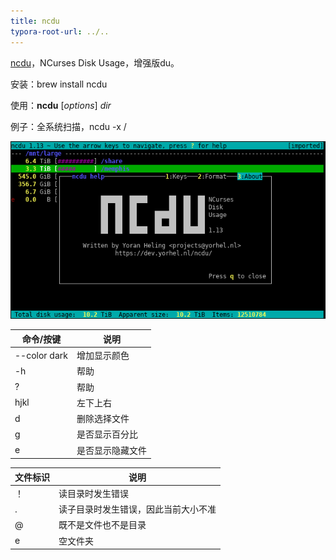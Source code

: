```yaml
---
title: ncdu
typora-root-url: ../..
---
```


[ncdu](https://dev.yorhel.nl/ncdu)，NCurses Disk Usage，增强版du。

安装：brew install ncdu

使用：**ncdu** [*options*] *dir*

例子：全系统扫描，ncdu -x /

![ncdu](/images/ncdu.png)

| 命令/按键    | 说明             |
| ------------ | ---------------- |
| --color dark | 增加显示颜色     |
| -h           | 帮助             |
| ?            | 帮助             |
| hjkl         | 左下上右         |
| d            | 删除选择文件     |
| g            | 是否显示百分比   |
| e            | 是否显示隐藏文件 |

| 文件标识 | 说明                                 |
| -------- | ------------------------------------ |
| ！       | 读目录时发生错误                     |
| .        | 读子目录时发生错误，因此当前大小不准 |
| @        | 既不是文件也不是目录                 |
| e        | 空文件夹                             |



